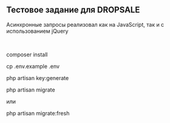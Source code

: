 ## Тестовое задание для DROPSALE
<p>Асинхронные запросы реализовал как на JavaScript, так и с использованием jQuery</p>
<br>
<p>composer install</p>
<p>cp .env.example .env</p>
<p>php artisan key:generate</p>
<p>php artisan migrate</p>
<p>или</p>
<p>php artisan migrate:fresh</p>
